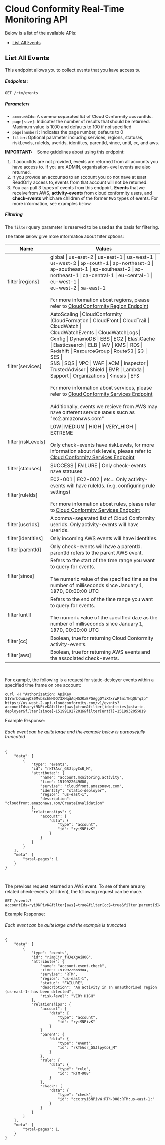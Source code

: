 # Cloud Conformity Real-Time Monitoring API

Below is a list of the available APIs:

- [List All Events](#list-all-events)


## List All Events

This endpoint allows you to collect events that you have access to.

##### Endpoints:

`GET /rtm/events`

##### Parameters
- `accountIds`: A comma-separated list of Cloud Conformity accountIds. 
- `page[size]`: Indicates the number of results that should be returned. Maximum value is 1000 and defaults to 100 if not specified
- `page[number]`: Indicates the page number, defaults to 0
- `filter`: Optional parameter including services, regions, statuses, riskLevels, ruleIds, userIds, identities, parentId, since, until, cc, and aws.

**IMPORTANT:**
&nbsp;&nbsp;&nbsp;Some guidelines about using this endpoint:
1. If acountIds are not provided, events are returned from all accounts you have access to. If you are ADMIN, organisation-level events are also returned.
2. If you provide an accountId to an account you do not have at least ReadOnly access to, events from that account will not be returned.
3. You can pull 3 types of events from this endpoint. **Events** that we receive from AWS, **activity-events** from cloud conformity users, and **check-events** which are children of the former two types of events. For more information, see examples below.

##### Filtering
The `filter` query parameter is reserved to be used as the basis for filtering.

The table below give more information about filter options:

| Name  | Values |
| ------------- | ------------- |
| filter[regions]  | global \| us-east-2 \| us-east-1 \| us-west-1 \| us-west-2 \| ap-south-1 \| ap-northeast-2 \|<br />ap-southeast-1 \| ap-southeast-2 \| ap-northeast-1 \| ca-central-1 \| eu-central-1 \| eu-west-1 \|<br /> eu-west-2 \| sa-east-1 <br /><br />For more information about regions, please refer to [Cloud Conformity Region Endpoint](https://us-west-2.cloudconformity.com/v1/regions) |
| filter[services]  | AutoScaling \| CloudConformity \|CloudFormation \| CloudFront \| CloudTrail \| CloudWatch \|<br />CloudWatchEvents \| CloudWatchLogs \| Config \| DynamoDB \| EBS \| EC2 \| ElastiCache \| Elasticsearch \| ELB \| IAM \| KMS \| RDS \| Redshift \| ResourceGroup \| Route53 \| S3 \| SES \|<br />SNS \| SQS \| VPC \| WAF \| ACM \| Inspector \| TrustedAdvisor \| Shield \| EMR \| Lambda \|<br />Support \| Organizations \| Kinesis \| EFS<br /><br />For more information about services, please refer to [Cloud Conformity Services Endpoint](https://us-west-2.cloudconformity.com/v1/services)<br /><br /> Additionally, events we recieve from AWS may have different service labels such as "ec2.amazonaws.com" |
| filter[riskLevels]  | LOW\| MEDIUM \| HIGH \| VERY_HIGH \| EXTREME <br /><br /> Only check-events have riskLevels, for more information about risk levels, please refer to [Cloud Conformity Services Endpoint](https://us-west-2.cloudconformity.com/v1/services) |
| filter[statuses]  | SUCCESS \| FAILURE \| Only check-events have statuses |
| filter[ruleIds]  | EC2-001 \| EC2-002 \| etc... Only activity-events will have ruleIds. (e.g. configuring rule settings)<br /><br />For more information about rules, please refer to [Cloud Conformity Services Endpoint](https://us-west-2.cloudconformity.com/v1/services) |
| filter[userIds]  | A comma-separated list of Cloud Conformity userIds. Only activity-events will have userIds. |
| filter[identities]| Only incoming AWS events will have identities. |
| filter[parentId] | Only check-events will have a parentId. parentId refers to the parent AWS event. |
| filter[since]  | Refers to the start of the time range you want to query for events.<br /><br />The numeric value of the specified time as the number of milliseconds since January 1, 1970, 00:00:00 UTC |
| filter[until]  |  Refers to the end of the time range you want to query for events.<br /><br />The numeric value of the specified date as the number of milliseconds since January 1, 1970, 00:00:00 UTC |
| filter[cc]  | Boolean, true for returning Cloud Conformity activity-events. |
| filter[aws]  | Boolean, true for returning AWS events and the associated check-events. |
<br />


For example, the following is a request for static-deployer events within a specified time frame on one account:

```
curl -H "Authorization: ApiKey S1YnrbQuWagQS0MvbSchNHDO73XHqdAqH52RxEPGAggOYiXTxrwPfmiTNqQkTq3p" https://us-west-2-api.cloudconformity.com/v1/events?accountIds=ryi9NPivK&filter[aws]=true&filter[identities]=static-deployer&filter[since]=1519919272016&filter[until]=1519932055819
```
Example Response:
###### Each event can be quite large and the example below is purposefully truncated

```
{
    "data": [
        {
            "type": "events",
            "id": "rkTkAsr_GSJlpyCoB_M",
            "attributes": {
                "name": "account.monitoring.activity",
                "time": 1519922649000,
                "service": "cloudfront.amazonaws.com",
                "identity": "static-deployer",
                "region": "us-east-1",
                "description": "cloudfront.amazonaws.com/CreateInvalidation"
            },
            "relationships": {
                "account": {
                    "data": {
                        "type": "account",
                        "id": "ryi9NPivK"
                    }
                }
            }
        }
    ],
    "meta": {
        "total-pages": 1
    }
}

```
<br />

The previous request returned an AWS event. To see of there are any related check-events (children), the following request can be made.

```
GET /events?accountIds=ryi9NPivK&filter[aws]=true&filter[cc]=true&filter[parentId]=rkTkAsr_GSJlpyCoB_M
```

Example Response:
###### Each event can be quite large and the example is truncated
```
{
    "data": [
        {
            "type": "events",
            "id": "rJmgCjr_fHJeXgAiHOG",
            "attributes": {
                "name": "account.event.check",
                "time": 1519922665504,
                "service": "RTM",
                "region": "us-east-1",
                "status": "FAILURE",
                "description": "An activity in an unauthorised region (us-east-1) has been detected",
                "risk-level": "VERY_HIGH"
            },
            "relationships": {
                "account": {
                    "data": {
                        "type": "account",
                        "id": "ryi9NPivK"
                    }
                }
                "parent": {
                    "data": {
                        "type": "event",
                        "id": "rkTkAsr_GSJlpyCoB_M"
                    }
                },
                "rule": {
                    "data": {
                        "type": "rule",
                        "id": "RTM-008"
                    }
                },
                "check": {
                    "data": {
                        "type": "check",
                        "id": "ccc:ryi6NPivW:RTM-008:RTM:us-east-1:"
                    }
                }
            }
        }
    ],
    "meta": {
        "total-pages": 1,
    }
}
```
